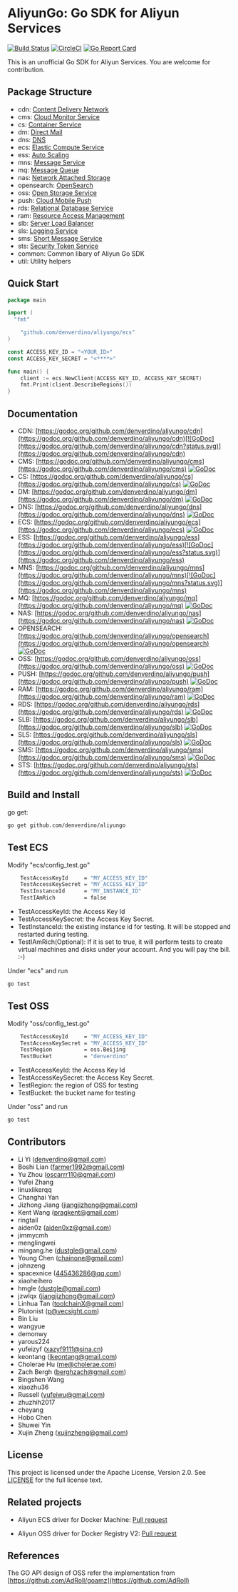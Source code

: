 # AliyunGo: Go SDK for Aliyun Services

[![Build Status](https://travis-ci.org/denverdino/aliyungo.svg?branch=master)](https://travis-ci.org/denverdino/aliyungo) [![CircleCI](https://circleci.com/gh/denverdino/aliyungo.svg?style=svg)](https://circleci.com/gh/denverdino/aliyungo) [![Go Report Card](https://goreportcard.com/badge/github.com/denverdino/aliyungo)](https://goreportcard.com/report/github.com/denverdino/aliyungo)

This is an unofficial Go SDK for Aliyun Services. You are welcome for contribution.

## Package Structure

* cdn: [Content Delivery Network](https://help.aliyun.com/document_detail/27101.html)
* cms: [Cloud Monitor Service](https://help.aliyun.com/document_detail/28615.html)
* cs: [Container Service](https://help.aliyun.com/product/25972.html)
* dm: [Direct Mail](https://help.aliyun.com/document_detail/29414.html)
* dns: [DNS](https://help.aliyun.com/document_detail/dns/api-reference/summary.html)
* ecs: [Elastic Compute Service](https://help.aliyun.com/document_detail/ecs/open-api/summary.html)
* ess: [Auto Scaling](https://help.aliyun.com/document_detail/25857.html)
* mns: [Message Service](https://help.aliyun.com/document_detail/27414.html)
* mq: [Message Queue](https://help.aliyun.com/document_detail/29532.html)
* nas: [Network Attached Storage](https://help.aliyun.com/document_detail/27518.html)
* opensearch: [OpenSearch](https://help.aliyun.com/document_detail/29118.html)
* oss: [Open Storage Service](https://help.aliyun.com/document_detail/oss/api-reference/abstract.html)
* push: [Cloud Mobile Push](https://help.aliyun.com/document_detail/30049.html)
* rds: [Relational Database Service](https://help.aliyun.com/document_detail/26226.html)
* ram: [Resource Access Management](https://help.aliyun.com/document_detail/ram/ram-api-reference/intro/intro.html)
* slb: [Server Load Balancer](https://help.aliyun.com/document_detail/slb/api-reference/brief-introduction.html)
* sls: [Logging Service](https://help.aliyun.com/document_detail/sls/api/overview.html)
* sms: [Short Message Service](https://help.aliyun.com/product/44282.html)
* sts: [Security Token Service](https://help.aliyun.com/document_detail/28756.html)
* common: Common libary of Aliyun Go SDK
* util: Utility helpers

## Quick Start

```go
package main

import (
  "fmt"

	"github.com/denverdino/aliyungo/ecs"
)

const ACCESS_KEY_ID = "<YOUR_ID>"
const ACCESS_KEY_SECRET = "<****>"

func main() {
	client := ecs.NewClient(ACCESS_KEY_ID, ACCESS_KEY_SECRET)
	fmt.Print(client.DescribeRegions())
}

```

## Documentation

  * CDN: [https://godoc.org/github.com/denverdino/aliyungo/cdn](https://godoc.org/github.com/denverdino/aliyungo/cdn)[![GoDoc](https://godoc.org/github.com/denverdino/aliyungo/cdn?status.svg)](https://godoc.org/github.com/denverdino/aliyungo/cdn)
  * CMS: [https://godoc.org/github.com/denverdino/aliyungo/cms](https://godoc.org/github.com/denverdino/aliyungo/cms) [![GoDoc](https://godoc.org/github.com/denverdino/aliyungo/cms?status.svg)](https://godoc.org/github.com/denverdino/aliyungo/cms)
  * CS: [https://godoc.org/github.com/denverdino/aliyungo/cs](https://godoc.org/github.com/denverdino/aliyungo/cs) [![GoDoc](https://godoc.org/github.com/denverdino/aliyungo/cs?status.svg)](https://godoc.org/github.com/denverdino/aliyungo/cs)
  * DM: [https://godoc.org/github.com/denverdino/aliyungo/dm](https://godoc.org/github.com/denverdino/aliyungo/dm) [![GoDoc](https://godoc.org/github.com/denverdino/aliyungo/dm?status.svg)](https://godoc.org/github.com/denverdino/aliyungo/dm)
  * DNS: [https://godoc.org/github.com/denverdino/aliyungo/dns](https://godoc.org/github.com/denverdino/aliyungo/dns) [![GoDoc](https://godoc.org/github.com/denverdino/aliyungo/dns?status.svg)](https://godoc.org/github.com/denverdino/aliyungo/dns)
  * ECS: [https://godoc.org/github.com/denverdino/aliyungo/ecs](https://godoc.org/github.com/denverdino/aliyungo/ecs) [![GoDoc](https://godoc.org/github.com/denverdino/aliyungo/ecs?status.svg)](https://godoc.org/github.com/denverdino/aliyungo/ecs)
  * ESS: [https://godoc.org/github.com/denverdino/aliyungo/ess](https://godoc.org/github.com/denverdino/aliyungo/ess)[![GoDoc](https://godoc.org/github.com/denverdino/aliyungo/ess?status.svg)](https://godoc.org/github.com/denverdino/aliyungo/ess)
  * MNS: [https://godoc.org/github.com/denverdino/aliyungo/mns](https://godoc.org/github.com/denverdino/aliyungo/mns)[![GoDoc](https://godoc.org/github.com/denverdino/aliyungo/mns?status.svg)](https://godoc.org/github.com/denverdino/aliyungo/mns)
  * MQ: [https://godoc.org/github.com/denverdino/aliyungo/mq](https://godoc.org/github.com/denverdino/aliyungo/mq) [![GoDoc](https://godoc.org/github.com/denverdino/aliyungo/mq?status.svg)](https://godoc.org/github.com/denverdino/aliyungo/mq)
  * NAS: [https://godoc.org/github.com/denverdino/aliyungo/nas](https://godoc.org/github.com/denverdino/aliyungo/nas) [![GoDoc](https://godoc.org/github.com/denverdino/aliyungo/nas?status.svg)](https://godoc.org/github.com/denverdino/aliyungo/nas)
  * OPENSEARCH: [https://godoc.org/github.com/denverdino/aliyungo/opensearch](https://godoc.org/github.com/denverdino/aliyungo/opensearch) [![GoDoc](https://godoc.org/github.com/denverdino/aliyungo/opensearch?status.svg)](https://godoc.org/github.com/denverdino/aliyungo/opensearch)
  * OSS: [https://godoc.org/github.com/denverdino/aliyungo/oss](https://godoc.org/github.com/denverdino/aliyungo/oss) [![GoDoc](https://godoc.org/github.com/denverdino/aliyungo/oss?status.svg)](https://godoc.org/github.com/denverdino/aliyungo/oss)
  * PUSH: [https://godoc.org/github.com/denverdino/aliyungo/push](https://godoc.org/github.com/denverdino/aliyungo/push) [![GoDoc](https://godoc.org/github.com/denverdino/aliyungo/push?status.svg)](https://godoc.org/github.com/denverdino/aliyungo/push)
  * RAM: [https://godoc.org/github.com/denverdino/aliyungo/ram](https://godoc.org/github.com/denverdino/aliyungo/ram) [![GoDoc](https://godoc.org/github.com/denverdino/aliyungo/ram?status.svg)](https://godoc.org/github.com/denverdino/aliyungo/ram)
  * RDS: [https://godoc.org/github.com/denverdino/aliyungo/rds](https://godoc.org/github.com/denverdino/aliyungo/rds) [![GoDoc](https://godoc.org/github.com/denverdino/aliyungo/rds?status.svg)](https://godoc.org/github.com/denverdino/aliyungo/rds)
  * SLB: [https://godoc.org/github.com/denverdino/aliyungo/slb](https://godoc.org/github.com/denverdino/aliyungo/slb) [![GoDoc](https://godoc.org/github.com/denverdino/aliyungo/slb?status.svg)](https://godoc.org/github.com/denverdino/aliyungo/slb)
  * SLS: [https://godoc.org/github.com/denverdino/aliyungo/sls](https://godoc.org/github.com/denverdino/aliyungo/sls) [![GoDoc](https://godoc.org/github.com/denverdino/aliyungo/sls?status.svg)](https://godoc.org/github.com/denverdino/aliyungo/sls)
  * SMS: [https://godoc.org/github.com/denverdino/aliyungo/sms](https://godoc.org/github.com/denverdino/aliyungo/sms) [![GoDoc](https://godoc.org/github.com/denverdino/aliyungo/sms?status.svg)](https://godoc.org/github.com/denverdino/aliyungo/sms)
  * STS: [https://godoc.org/github.com/denverdino/aliyungo/sts](https://godoc.org/github.com/denverdino/aliyungo/sts) [![GoDoc](https://godoc.org/github.com/denverdino/aliyungo/sts?status.svg)](https://godoc.org/github.com/denverdino/aliyungo/sts)

## Build and Install

go get:

```sh
go get github.com/denverdino/aliyungo
```

## Test ECS

Modify "ecs/config_test.go"

```sh
	TestAccessKeyId     = "MY_ACCESS_KEY_ID"
	TestAccessKeySecret = "MY_ACCESS_KEY_ID"
	TestInstanceId      = "MY_INSTANCE_ID"
	TestIAmRich         = false
```

* TestAccessKeyId: the Access Key Id
* TestAccessKeySecret: the Access Key Secret.
* TestInstanceId: the existing instance id for testing. It will be stopped and restarted during testing.
* TestIAmRich(Optional): If it is set to true, it will perform tests to create virtual machines and disks under your account. And you will pay the bill. :-)

Under "ecs" and run

```sh
go test
```

## Test OSS

Modify "oss/config_test.go"

```sh
	TestAccessKeyId     = "MY_ACCESS_KEY_ID"
	TestAccessKeySecret = "MY_ACCESS_KEY_ID"
	TestRegion          = oss.Beijing
	TestBucket          = "denverdino"
```

* TestAccessKeyId: the Access Key Id
* TestAccessKeySecret: the Access Key Secret.
* TestRegion: the region of OSS for testing
* TestBucket: the bucket name for testing

Under "oss" and run

```sh
go test
```

## Contributors

  * Li Yi (denverdino@gmail.com)
  * Boshi Lian (farmer1992@gmail.com)
  * Yu Zhou (oscarrr110@gmail.com)
  * Yufei Zhang
  * linuxlikerqq
  * Changhai Yan
  * Jizhong Jiang (jiangjizhong@gmail.com)
  * Kent Wang (pragkent@gmail.com)
  * ringtail
  * aiden0z (aiden0xz@gmail.com)
  * jimmycmh
  * menglingwei
  * mingang.he (dustgle@gmail.com)
  * Young Chen (chainone@gmail.com)
  * johnzeng
  * spacexnice (445436286@qq.com)
  * xiaoheihero
  * hmgle (dustgle@gmail.com)
  * jzwlqx (jiangjizhong@gmail.com)
  * Linhua Tan (toolchainX@gmail.com)
  * Plutonist (p@vecsight.com)
  * Bin Liu
  * wangyue
  * demonwy
  * yarous224
  * yufeizyf (xazyf9111@sina.cn)
  * keontang (ikeontang@gmail.com)
  * Cholerae Hu (me@cholerae.com)
  * Zach Bergh (berghzach@gmail.com)
  * Bingshen Wang
  * xiaozhu36
  * Russell (yufeiwu@gmail.com)
  * zhuzhih2017
  * cheyang
  * Hobo Chen
  * Shuwei Yin
  * Xujin Zheng (xujinzheng@gmail.com)

## License

This project is licensed under the Apache License, Version 2.0. See [LICENSE](https://github.com/denverdino/aliyungo/blob/master/LICENSE.txt) for the full license text.

## Related projects

  * Aliyun ECS driver for Docker Machine: [Pull request](https://github.com/docker/machine/pull/1182)

  * Aliyun OSS driver for Docker Registry V2: [Pull request](https://github.com/docker/distribution/pull/514)

## References

The GO API design of OSS refer the implementation from [https://github.com/AdRoll/goamz](https://github.com/AdRoll)
